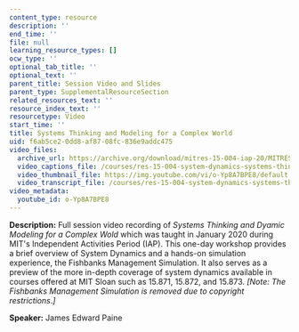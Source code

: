 ```yaml
---
content_type: resource
description: ''
end_time: ''
file: null
learning_resource_types: []
ocw_type: ''
optional_tab_title: ''
optional_text: ''
parent_title: Session Video and Slides
parent_type: SupplementalResourceSection
related_resources_text: ''
resource_index_text: ''
resourcetype: Video
start_time: ''
title: Systems Thinking and Modeling for a Complex World
uid: f6ab5ce2-0dd8-af87-08fc-836e9addc475
video_files:
  archive_url: https://archive.org/download/mitres-15-004-iap-20/MITRES15-004IAP20_System_Dynamics_300k.mp4
  video_captions_file: /courses/res-15-004-system-dynamics-systems-thinking-and-modeling-for-a-complex-world-january-iap-2020/c3dd38f9af3052cca8d6f20cd171f1b7_o-Yp8A7BPE8.vtt
  video_thumbnail_file: https://img.youtube.com/vi/o-Yp8A7BPE8/default.jpg
  video_transcript_file: /courses/res-15-004-system-dynamics-systems-thinking-and-modeling-for-a-complex-world-january-iap-2020/0c69abc4986594e01df51c597cadc689_o-Yp8A7BPE8.pdf
video_metadata:
  youtube_id: o-Yp8A7BPE8
---
```


**Description:** Full session video recording of _Systems Thinking and Dyamic Modeling for a Complex Wold_ which was taught in January 2020 during MIT's Independent Activities Period (IAP). This one-day workshop provides a brief overview of System Dynamics and a hands-on simulation experience, the Fishbanks Management Simulation. It also serves as a preview of the more in-depth coverage of system dynamics available in courses offered at MIT Sloan such as 15.871, 15.872, and 15.873. _\[Note: The Fishbanks Management Simulation is removed due to copyright restrictions_._\]_

**Speaker:** James Edward Paine



